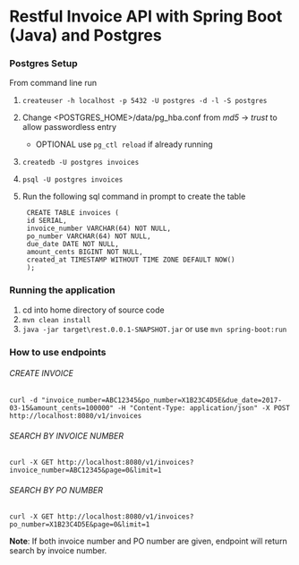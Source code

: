 # Restful Invoice API with Spring Boot (Java) and Postgres
### Postgres Setup

From command line run 
1. `createuser -h localhost -p 5432 -U postgres -d -l -S postgres`
1. Change <POSTGRES_HOME>/data/pg_hba.conf from _md5_ -> _trust_ to allow passwordless entry
    - OPTIONAL use `pg_ctl reload` if already running
1. `createdb -U postgres invoices`
1. `psql -U postgres invoices`
1. Run the following sql command in prompt to create the table 

        CREATE TABLE invoices (
        id SERIAL,
        invoice_number VARCHAR(64) NOT NULL,
        po_number VARCHAR(64) NOT NULL,
        due_date DATE NOT NULL,
        amount_cents BIGINT NOT NULL,
        created_at TIMESTAMP WITHOUT TIME ZONE DEFAULT NOW()
        );

### Running the application
1. cd into home directory of source code
1. `mvn clean install`
1. `java -jar target\rest.0.0.1-SNAPSHOT.jar` or use `mvn spring-boot:run`

### How to use endpoints
###### CREATE INVOICE
`curl -d "invoice_number=ABC12345&po_number=X1B23C4D5E&due_date=2017-03-15&amount_cents=100000" -H "Content-Type: application/json" -X POST http://localhost:8080/v1/invoices`

###### SEARCH BY INVOICE NUMBER
`curl -X GET http://localhost:8080/v1/invoices?invoice_number=ABC12345&page=0&limit=1`

###### SEARCH BY PO NUMBER
`curl -X GET http://localhost:8080/v1/invoices?po_number=X1B23C4D5E&page=0&limit=1`

__Note__: If both invoice number and PO number are given, endpoint will return search by invoice number.
